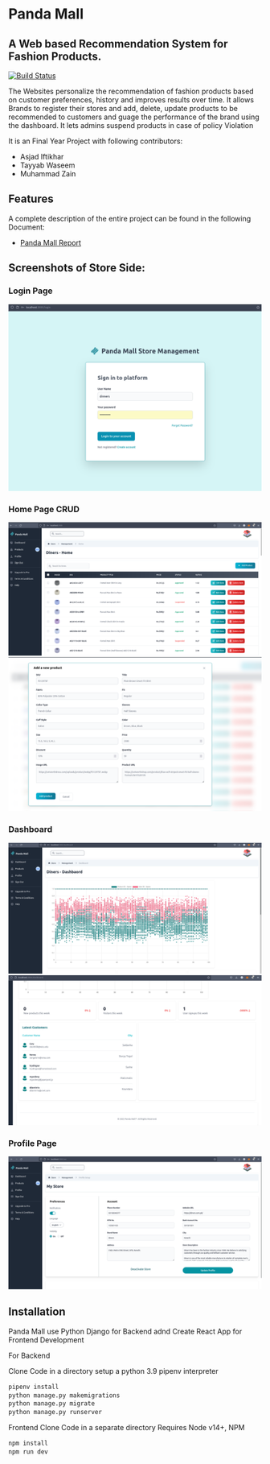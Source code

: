 # Panda Mall
## A Web based Recommendation System for Fashion Products.

[![Build Status](https://travis-ci.org/joemccann/dillinger.svg?branch=master)](https://github.com/AsjadIftikhar/Panda-Mall.git)

The Websites personalize the recommendation of fashion products based on customer preferences, history and improves results over time.
It allows Brands to register their stores and add, delete, update products to be recommended to customers and guage the performance of the brand using the dashboard.
It lets admins suspend products in case of policy Violation
 
It is an Final Year Project with following contributors:
- Asjad Iftikhar
- Tayyab Waseem
- Muhammad Zain

## Features

A complete description of the entire project can be found in the following Document: 

- [Panda Mall Report](https://github.com/AsjadIftikhar/Panda-Mall/blob/main/FYP-II/D4/Panda%20Mall_Updated%20Report.pdf)

## Screenshots of Store Side:

### Login Page

<img src="imgs/login.png" alt="Login" />

### Home Page CRUD

<img src="imgs/home.png" alt="HOME" />
<img src="imgs/Add.png" alt="ADD" />


### Dashboard

<img src="imgs/dash1.png" alt="Dashboard" />
<img src="imgs/dash2.png" alt="Dashboard 2" />

### Profile Page

<img src="imgs/profile.png" alt="Profile" />

## Installation

Panda Mall use Python Django for Backend adnd Create React App for Frontend Development

For Backend

Clone Code in a directory
setup a python 3.9 pipenv interpreter

```sh
pipenv install
python manage.py makemigrations
python manage.py migrate
python manage.py runserver
```

Frontend
Clone Code in a separate directory
Requires Node v14+, NPM

```sh
npm install
npm run dev

```


